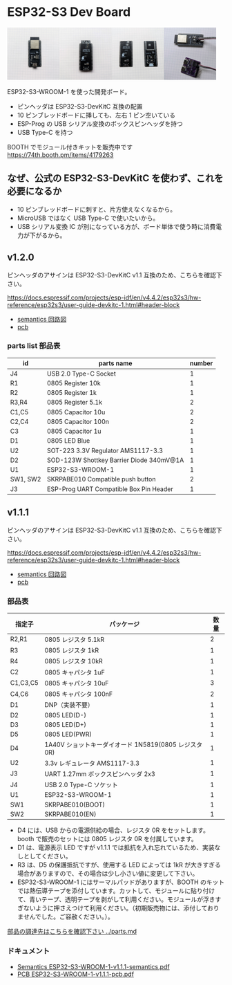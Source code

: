 # ESP32-S3 Dev Board

<img src="ESP32-S3-WROOM-1-v1.2.0-photo1.jpeg" width="24%"/><img src="ESP32-S3-WROOM-1-v1.2.0-photo2.jpeg" width="24%"/><img src="ESP32-S3-WROOM-1-v1.2.0-photo3.jpeg" width="24%"/><img src="ESP32-S3-WROOM-1-v1.2.0-photo4.jpeg" width="24%"/>

ESP32-S3-WROOM-1 を使った開発ボード。

- ピンヘッダは ESP32-S3-DevKitC 互換の配置
- 10 ピンブレッドボードに挿しても、左右 1 ピン空いている
- ESP-Prog の USB シリアル変換のボックスピンヘッダを持つ
- USB Type-C を持つ

BOOTH でモジュール付きキットを販売中です<br/>
https://74th.booth.pm/items/4179263

## なぜ、公式の ESP32-S3-DevKitC を使わず、これを必要になるか

- 10 ピンブレッドボードに刺すと、片方使えなくなるから。
- MicroUSB ではなく USB Type-C で使いたいから。
- USB シリアル変換 IC が別になっている方が、ボード単体で使う時に消費電力が下がるから。

## v1.2.0

ピンヘッダのアサインは ESP32-S3-DevKitC v1.1 互換のため、こちらを確認下さい。

https://docs.espressif.com/projects/esp-idf/en/v4.4.2/esp32s3/hw-reference/esp32s3/user-guide-devkitc-1.html#header-block

- [semantics 回路図](ESP32-S3-WROOM-1-v1.2.0-semantics.pdf)
- [pcb](ESP32-S3-WROOM-1-v1.2.0-pcb.pdf)

### parts list 部品表

| id       | parts name                              | number |
| -------- | --------------------------------------- | ------ |
| J4       | USB 2.0 Type-C Socket                   | 1      |
| R1       | 0805 Register 10k                       | 1      |
| R2       | 0805 Register 1k                        | 1      |
| R3,R4    | 0805 Register 5.1k                      | 2      |
| C1,C5    | 0805 Capacitor 10u                      | 2      |
| C2,C4    | 0805 Capacitor 100n                     | 2      |
| C3       | 0805 Capacitor 1u                       | 1      |
| D1       | 0805 LED Blue                           | 1      |
| U2       | SOT-223 3.3V Regulator AMS1117-3.3      | 1      |
| D2       | SOD-123W Shottkey Barrier Diode 340mV@1A        | 1      |
| U1       | ESP32-S3-WROOM-1                        | 1      |
| SW1, SW2 | SKRPABE010 Compatible push button       | 2      |
| J3       | ESP-Prog UART Compatible Box Pin Header | 1      |

## v1.1.1

ピンヘッダのアサインは ESP32-S3-DevKitC v1.1 互換のため、こちらを確認下さい。

https://docs.espressif.com/projects/esp-idf/en/v4.4.2/esp32s3/hw-reference/esp32s3/user-guide-devkitc-1.html#header-block

- [semantics 回路図](ESP32-S3-WROOM-1-v1.1.1-semantics.pdf)
- [pcb](ESP32-S3-WROOM-1-v1.1.1-pcb.pdf)

### 部品表

| 指定子   | パッケージ                                            | 数量 |
| -------- | ----------------------------------------------------- | ---- |
| R2,R1    | 0805 レジスタ 5.1kR                                   | 2    |
| R3       | 0805 レジスタ 1kR                                     | 1    |
| R4       | 0805 レジスタ 10kR                                    | 1    |
| C2       | 0805 キャパシタ 1uF                                   | 1    |
| C1,C3,C5 | 0805 キャパシタ 10uF                                  | 3    |
| C4,C6    | 0805 キャパシタ 100nF                                 | 2    |
| D1       | DNP（実装不要）                                       | 1    |
| D2       | 0805 LED(D-)                                          | 1    |
| D3       | 0805 LED(D+)                                          | 1    |
| D5       | 0805 LED(PWR)                                         | 1    |
| D4       | 1A40V ショットキーダイオード 1N5819(0805 レジスタ 0R) | 1    |
| U2       | 3.3v レギュレータ AMS1117-3.3                         | 1    |
| J3       | UART 1.27mm ボックスピンヘッダ 2x3                    | 1    |
| J4       | USB 2.0 Type-C ソケット                               | 1    |
| U1       | ESP32-S3-WROOM-1                                      | 1    |
| SW1      | SKRPABE010(BOOT)                                      | 1    |
| SW2      | SKRPABE010(EN)                                        | 1    |

- D4 には、USB からの電源供給の場合、レジスタ 0R をセットします。booth で販売のセットには 0805 レジスタ 0R を付属しています。
- D1 は、電源表示 LED ですが v1.1.1 では抵抗を入れ忘れているため、実装なしとしてください。
- R3 は、D5 の保護抵抗ですが、使用する LED によっては 1kR が大きすぎる場合がありますので、その場合は少し小さい値に変更して下さい。
- ESP32-S3-WROOM-1 にはサーマルパッドがありますが、BOOTH のキットでは熱伝導テープを添付しています。カットして、モジュールに貼り付けて、青いテープ、透明テープを剥がして利用ください。モジュールが浮きすぎないように押さえつけて利用ください。（初期販売物には、添付しておりませんでした。ご容赦ください。）。

[部品の調達先はこちらを確認下さい ../parts.md](../parts.md)

### ドキュメント

- [Semantics ESP32-S3-WROOM-1-v1.1.1-semantics.pdf](ESP32-S3-WROOM-1-v1.1.1-semantics.pdf)
- [PCB ESP32-S3-WROOM-1-v1.1.1-pcb.pdf](ESP32-S3-WROOM-1-v1.1.1-pcb.pdf)
